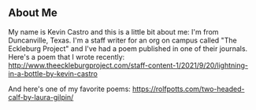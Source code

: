 About Me
---

My name is Kevin Castro and this is a little bit about me:
I'm from Duncanville, Texas. I'm a staff writer for an org on campus called "The Eckleburg Project" and I've had a poem published in one of their journals. Here's a poem that I wrote recently:
http://www.theeckleburgproject.com/staff-content-1/2021/9/20/lightning-in-a-bottle-by-kevin-castro

And here's one of my favorite poems: 
https://rolfpotts.com/two-headed-calf-by-laura-gilpin/

